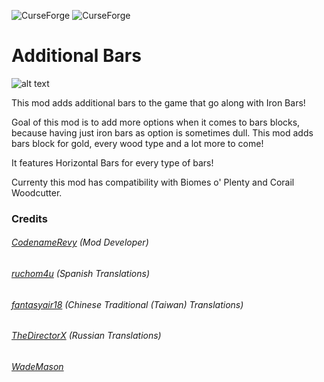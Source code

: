 ![CurseForge](http://cf.way2muchnoise.eu/full_additional-bars_downloads.svg?badge_style=for_the_badge)
![CurseForge](http://cf.way2muchnoise.eu/versions/additional-bars.svg?badge_style=for_the_badge)

# Additional Bars
![alt text](https://imgur.com/HWK2dOM.png)


This mod adds additional bars to the game that go along with Iron Bars!

Goal of this mod is to add more options when it comes to bars blocks, because having just iron bars as option is sometimes dull. This mod adds bars block for gold, every wood type and a lot more to come!

It features Horizontal Bars for every type of bars!

Currenty this mod has compatibility with Biomes o' Plenty and Corail Woodcutter.

### Credits
###### [CodenameRevy](https://github.com/CodenameRevy) (Mod Developer)
###### [ruchom4u](https://github.com/ruchom4u) (Spanish Translations)
###### [fantasyair18](https://github.com/fantasyair18) (Chinese Traditional (Taiwan) Translations)
###### [TheDirectorX](https://github.com/TheDirectorX) (Russian Translations)
###### [WadeMason](https://github.com/WadeMason)
